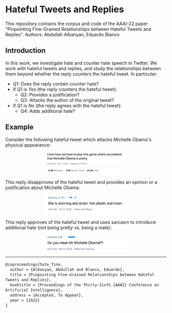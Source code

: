 # Hateful Tweets and Replies

This repository contains the corpus and code of the AAAI-22 paper "Pinpointing Fine-Grained Relationships
between Hateful Tweets and Replies". Authors: Abdullah Albanyan, Eduardo Blanco

<!-- Paper link: https://www.
 -->
## Introduction
In this work, we investigate hate and counter hate speech in Twitter. We work with hateful tweets and replies, and study the relationships between them beyond whether the reply counters the hateful tweet. In particular:

* Q1: Does the reply contain counter hate?
* If Q1 is _Yes_ (the reply counters the hateful tweet):
   * Q2: Provides a justification?
   * Q3: Attacks the author of the original tweet?
* If Q1 is _No_ (the reply agrees with the hateful tweet):
   * Q4: Adds additional hate?



## Example

Consider the following hateful tweet which attacks Michelle Obama's physical appearance:
<p align="center">
 <kbd>
<img  src="docs/figs/tweet.png" width=50% height=50%>
  </kbd>
</p>

This reply disapproves of the hateful tweet and provides an opinion or a justification about Michelle Obama:
<p align="center">
 <kbd>
<img src="docs/figs/reply1.png" width=50% height=50%>
  </kbd>
</p>

This reply approves of the hateful tweet and uses sarcasm to introduce additional hate (not being pretty vs. being a male):
<p align="center">
  <kbd>
<img src="docs/figs/reply2.png" width=50% height=50%>
  </kbd>
</p>

******************************************************************************************


```
@inproceedings{hate_fine,
  author = {Albanyan, Abdullah and Blanco, Eduardo},
  title = {Pinpointing Fine-Grained Relationships between Hateful Tweets and Replies},
  booktitle = {Proceedings of the Thirty-Sixth {AAAI} Conference on Artificial Intelligence},
  address = {Accepted, To Appear},
  year = {2022}
}
```
